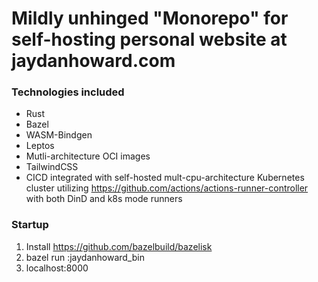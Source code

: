 # Mildly unhinged "Monorepo" for self-hosting personal website at jaydanhoward.com

### Technologies included

 - Rust
 - Bazel
 - WASM-Bindgen
 - Leptos
 - Mutli-architecture OCI images
 - TailwindCSS
 - CICD integrated with self-hosted mult-cpu-architecture Kubernetes cluster utilizing https://github.com/actions/actions-runner-controller with both DinD and k8s mode runners

### Startup

 1. Install https://github.com/bazelbuild/bazelisk
 2. bazel run :jaydanhoward_bin
 3. localhost:8000
